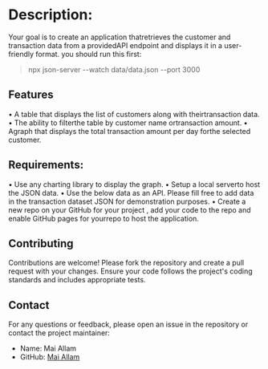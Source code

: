 # **Description:**
Your goal is to create an application thatretrieves the customer and transaction data from a providedAPI endpoint and displays it in a user-friendly format.
you should run this first: 
> npx json-server --watch data/data.json --port 3000

## **Features**
• A table that displays the list of customers along with theirtransaction data.
• The ability to filterthe table by customer name ortransaction amount.
• Agraph that displays the total transaction amount per day forthe selected customer.

## **Requirements:**
• Use any charting library to display the graph.
• Setup a local serverto host the JSON data.
• Use the below data as an API. Please fill free to add data in the transaction dataset JSON for demonstration purposes.
• Create a new repo on your GitHub for your project , add your code to the repo and enable GitHub pages for yourrepo to host the application.


## **Contributing**
Contributions are welcome! Please fork the repository and create a pull request with your changes. Ensure your code follows the project's coding standards and includes appropriate tests.


## **Contact**
For any questions or feedback, please open an issue in the repository or contact the project maintainer:
- Name: Mai Allam
- GitHub: [Mai Allam](https://github.com/maiallam57)
